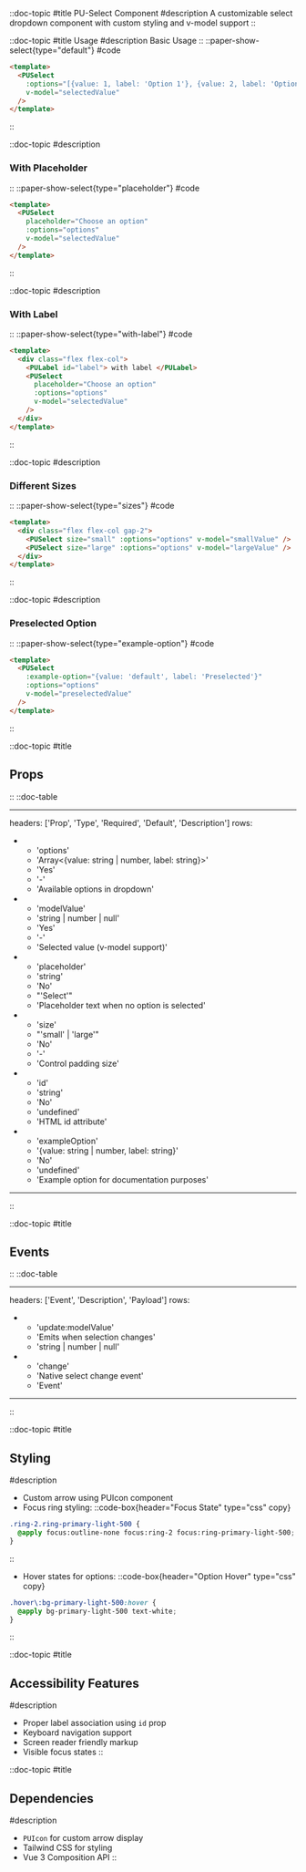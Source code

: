 ::doc-topic
#title
PU-Select Component
#description
A customizable select dropdown component with custom styling and v-model support
::

::doc-topic
#title
Usage
#description
Basic Usage
::
::paper-show-select{type="default"}
#code

```html
<template>
  <PUSelect
    :options="[{value: 1, label: 'Option 1'}, {value: 2, label: 'Option 2'}]"
    v-model="selectedValue"
  />
</template>
```

::

::doc-topic
#description

### With Placeholder

::
::paper-show-select{type="placeholder"}
#code

```html
<template>
  <PUSelect
    placeholder="Choose an option"
    :options="options"
    v-model="selectedValue"
  />
</template>
```

::

::doc-topic
#description

### With Label

::
::paper-show-select{type="with-label"}
#code

```html
<template>
  <div class="flex flex-col">
    <PULabel id="label"> with label </PULabel>
    <PUSelect
      placeholder="Choose an option"
      :options="options"
      v-model="selectedValue"
    />
  </div>
</template>
```

::

::doc-topic
#description

### Different Sizes

::
::paper-show-select{type="sizes"}
#code

```html
<template>
  <div class="flex flex-col gap-2">
    <PUSelect size="small" :options="options" v-model="smallValue" />
    <PUSelect size="large" :options="options" v-model="largeValue" />
  </div>
</template>
```

::

::doc-topic
#description

### Preselected Option

::
::paper-show-select{type="example-option"}
#code

```html
<template>
  <PUSelect
    :example-option="{value: 'default', label: 'Preselected'}"
    :options="options"
    v-model="preselectedValue"
  />
</template>
```

::

::doc-topic
#title

## Props

::
::doc-table

---

headers: ['Prop', 'Type', 'Required', 'Default', 'Description']
rows:

- - 'options'
  - 'Array<{value: string | number, label: string}>'
  - 'Yes'
  - '-'
  - 'Available options in dropdown'
- - 'modelValue'
  - 'string | number | null'
  - 'Yes'
  - '-'
  - 'Selected value (v-model support)'
- - 'placeholder'
  - 'string'
  - 'No'
  - "'Select'"
  - 'Placeholder text when no option is selected'
- - 'size'
  - "'small' | 'large'"
  - 'No'
  - '-'
  - 'Control padding size'
- - 'id'
  - 'string'
  - 'No'
  - 'undefined'
  - 'HTML id attribute'
- - 'exampleOption'
  - '{value: string | number, label: string}'
  - 'No'
  - 'undefined'
  - 'Example option for documentation purposes'

---

::

::doc-topic
#title

## Events

::
::doc-table

---

headers: ['Event', 'Description', 'Payload']
rows:

- - 'update:modelValue'
  - 'Emits when selection changes'
  - 'string | number | null'
- - 'change'
  - 'Native select change event'
  - 'Event'

---

::

::doc-topic
#title

## Styling

#description

- Custom arrow using PUIcon component
- Focus ring styling:
  ::code-box{header="Focus State" type="css" copy}

```css
.ring-2.ring-primary-light-500 {
  @apply focus:outline-none focus:ring-2 focus:ring-primary-light-500;
}
```

::

- Hover states for options:
  ::code-box{header="Option Hover" type="css" copy}

```css
.hover\:bg-primary-light-500:hover {
  @apply bg-primary-light-500 text-white;
}
```

::

::doc-topic
#title

## Accessibility Features

#description

- Proper label association using `id` prop
- Keyboard navigation support
- Screen reader friendly markup
- Visible focus states
  ::

::doc-topic
#title

## Dependencies

#description

- `PUIcon` for custom arrow display
- Tailwind CSS for styling
- Vue 3 Composition API
  ::
